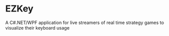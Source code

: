 EZKey
=====

A C#.NET/WPF application for live streamers of real time strategy games to visualize their keyboard usage